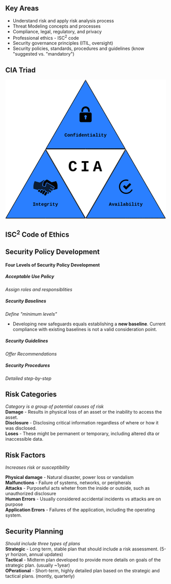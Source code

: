 ## Key Areas
- Understand risk and apply risk analysis process
- Threat Modeling concepts and processes 
- Compliance, legal, regulatory, and privacy
- Professional ethics - ISC<sup>2</sup> code
- Security governance principles (ITIL, oversight)
- Security policies, standards, procedures and guidelines (know "suggested vs. "mandatory")

## CIA Triad
![](../resources/Pasted%20image%2020230108185812.png)

## ISC<sup>2</sup> Code of Ethics
## Security Policy Development
#### Four Levels of Security Policy Development
##### Acceptable Use Policy
*Assign roles and responsiblities*
##### Security Baselines
*Define "minimum levels"*
- Developing new safeguards equals establishing a **new baseline**. Current compliance with existing baselines is not a valid consideration point.
##### Security Guidelines
*Offer Recommendations*
##### Security Procedures
*Detailed step-by-step*

## Risk Categories
*Category is a group of potential causes of risk*  
**Damage** - Results in physical loss of an asset or the inability to access the asset.  
**Disclosure** - Disclosing critical information regardless of where or how it was disclosed.  
**Loses** - These might be permanent or temporary, including altered dta or inaccessible data.  

## Risk Factors
*Increases risk or susceptibility*  

**Physical damage** - Natural disaster, power loss or vandalism  
**Malfunctions** - Failure of systems, networks, or peripherals  
**Attacks** - Purposeful acts wheter from the inside or outside, such as unauthorized disclosure  
**Human Errors** - Usually considered accidental incidents vs attacks are on purpose  
**Application Errors** - Failures of the application, including the operating system.  

## Security Planning
*Should include three types of plans*  
**Strategic** - Long term, stable plan that should include a risk assessment. (5-yr horizon, annual updates)  
**Tactical** - Midterm plan developed to provide more details on goals of the strategic plan. (usually ~1year)  
**OPerational** - Short-term, highly detailed plan based on the strategic and tactical plans. (montly, quarterly)  
